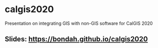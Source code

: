 # calgis2020
Presentation on integrating GIS with non-GIS software for CalGIS 2020

## Slides: https://bondah.github.io/calgis2020
